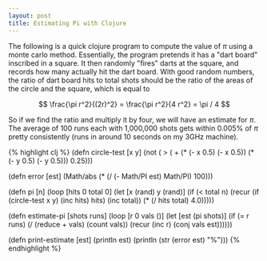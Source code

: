 ```yaml
---
layout: post
title: Estimating Pi with Clojure
---
```

The following is a quick clojure program to compute the value of $\pi$ using a monte carlo method. Essentially, the program pretends it has a "dart board" inscribed in a square. It then randomly "fires" darts at the square, and records how many actually hit the dart board. With good random numbers, the ratio of dart board hits to total shots should be the ratio of the areas of the circle and the square, which is equal to

$$ \frac{\pi r^2}{(2r)^2} = \frac{\pi r^2}{4 r^2} = \pi / 4 $$

So if we find the ratio and multiply it by four, we will have an estimate for $\pi$. The average of 100 runs each with 1,000,000 shots gets within 0.005% of $\pi$ pretty consistently (runs in around 10 seconds on my 3GHz machine).

{% highlight clj %}
(defn circle-test [x y]
 (not ( > ( + (* (- x 0.5) (- x 0.5)) (* (- y 0.5) (- y 0.5))) 0.25)))

(defn error [est]
 (Math/abs (* (/ (- Math/PI est) Math/PI) 100)))

(defn pi [n]
 (loop [hits 0 total 0]
  (let [x (rand) y (rand)]
   (if (< total n)
    (recur (if (circle-test x y) (inc hits) hits) (inc total))
    (* (/ hits total) 4.0)))))

(defn estimate-pi [shots runs]
 (loop [r 0 vals ()]
  (let [est (pi shots)]
   (if (= r runs)
    (/ (reduce + vals) (count vals))
    (recur (inc r) (conj vals est))))))

(defn print-estimate [est]
 (println est)
 (println (str (error est) "%")))
{% endhighlight %}
